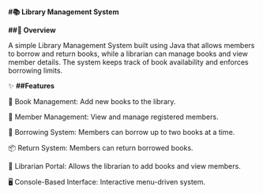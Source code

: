 **#📚 Library Management System**

**##📝 Overview**

A simple Library Management System built using Java that allows members to borrow and return books, while a librarian can manage books and view member details. The system keeps track of book availability and enforces borrowing limits.

✨ **##Features**

📖 Book Management: Add new books to the library.

👥 Member Management: View and manage registered members.

🔄 Borrowing System: Members can borrow up to two books at a time.

📦 Return System: Members can return borrowed books.

🔑 Librarian Portal: Allows the librarian to add books and view members.

🖥 Console-Based Interface: Interactive menu-driven system.
